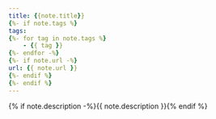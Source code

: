 ```yaml
---
title: {{note.title}}
{%- if note.tags %}
tags:
{%- for tag in note.tags %}
    - {{ tag }}
{%- endfor -%}
{%- if note.url -%}
url: {{ note.url }}
{%- endif %}
{%- endif %}
---
```

{% if note.description -%}{{ note.description }}{% endif %}
